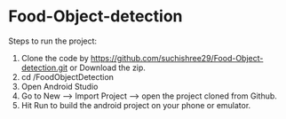 # Food-Object-detection

Steps to run the project:
1. Clone the code by https://github.com/suchishree29/Food-Object-detection.git or Download the zip.
2. cd /FoodObjectDetection
3. Open Android Studio
4. Go to New --> Import Project --> open the project cloned from Github.
5. Hit Run to build the android project on your phone or emulator.
